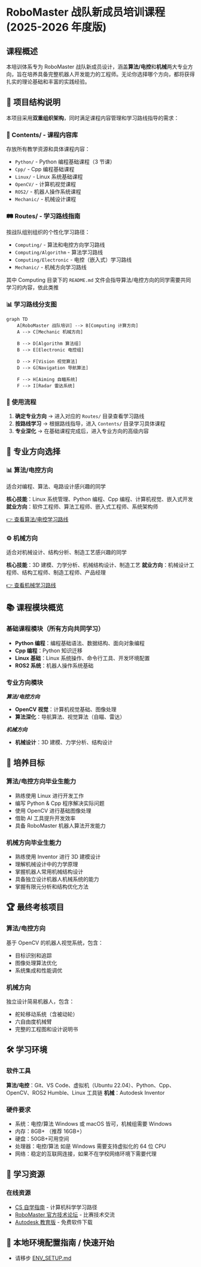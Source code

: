# RoboMaster 战队新成员培训课程 (2025-2026 年度版)

## 课程概述

本培训体系专为 RoboMaster 战队新成员设计，涵盖**算法/电控**和**机械**两大专业方向，旨在培养具备完整机器人开发能力的工程师。无论你选择哪个方向，都将获得扎实的理论基础和丰富的实践经验。

## 📖 项目结构说明

本项目采用**双重组织架构**，同时满足课程内容管理和学习路线指导的需求：

### 📁 Contents/ - 课程内容库

存放所有教学资源和具体课程内容：

- `Python/` - Python 编程基础课程（3 节课）
- `Cpp/` - Cpp 编程基础课程
- `Linux/` - Linux 系统基础课程
- `OpenCV/` - 计算机视觉课程
- `ROS2/` - 机器人操作系统课程
- `Mechanic/` - 机械设计课程

### 🛤️ Routes/ - 学习路线指南

按战队组别组织的个性化学习路径：

- `Computing/` - 算法和电控方向学习路线
- `Computing/Algorithm` - 算法学习路线
- `Computing/Electronic` - 电控（嵌入式）学习路线
- `Mechanic/` - 机械方向学习路线

其中 Computing 目录下的 `README.md` 文件会指导算法/电控方向的同学需要共同学习的内容，依此类推

### 📊 学习路线分支图

```mermaid
graph TD
    A[RoboMaster 战队培训] --> B[Computing 计算方向]
    A --> C[Mechanic 机械方向]

    B --> D[Algorithm 算法组]
    B --> E[Electronic 电控组]

    D --> F[Vision 视觉算法]
    D --> G[Navigation 导航算法]

    F --> H[Aiming 自瞄系统]
    F --> I[Radar 雷达系统]
```

### 🔄 使用流程

1. **确定专业方向** → 进入对应的 `Routes/` 目录查看学习路线
2. **按路线学习** → 根据路线指导，进入 `Contents/` 目录学习具体课程
3. **专业深化** → 在基础课程完成后，进入专业方向的高级内容

## 🚀 专业方向选择

### 📊 算法/电控方向

适合对编程、算法、电路设计感兴趣的同学

**核心技能**：Linux 系统管理、Python 编程、Cpp 编程、计算机视觉、嵌入式开发
**就业方向**：软件工程师、算法工程师、嵌入式工程师、系统架构师

[👉 查看算法/电控学习路线](./Routes/Computing/README.md)

### ⚙️ 机械方向

适合对机械设计、结构分析、制造工艺感兴趣的同学

**核心技能**：3D 建模、力学分析、机械结构设计、制造工艺
**就业方向**：机械设计工程师、结构工程师、制造工程师、产品经理

[👉 查看机械学习路线](./Routes/Mechanic/README.md)

## 📚 课程模块概览

### 基础课程模块（所有方向共同学习）

- **Python 编程**：编程基础语法、数据结构、面向对象编程
- **Cpp 编程**：Python 知识迁移
- **Linux 基础**：Linux 系统操作、命令行工具、开发环境配置
- **ROS2 系统**：机器人操作系统基础

### 专业方向模块

**_算法/电控方向_**

- **OpenCV 视觉**：计算机视觉基础、图像处理
- **算法深化**：导航算法、视觉算法（自瞄、雷达）

**_机械方向_**

- **机械设计**：3D 建模、力学分析、结构设计

## 🎯 培养目标

### 算法/电控方向毕业生能力

- 熟练使用 Linux 进行开发工作
- 编写 Python & Cpp 程序解决实际问题
- 使用 OpenCV 进行基础图像处理
- 借助 AI 工具提升开发效率
- 具备 RoboMaster 机器人算法开发能力

### 机械方向毕业生能力

- 熟练使用 Inventor 进行 3D 建模设计
- 理解机械设计中的力学原理
- 掌握机器人常用机械结构设计
- 具备独立设计机器人机械系统的能力
- 掌握有限元分析和结构优化方法

## 🏆 最终考核项目

### 算法/电控方向

基于 OpenCV 的机器人视觉系统，包含：

- 目标识别和追踪
- 图像处理算法优化
- 系统集成和性能调优

### 机械方向

独立设计简易机器人，包含：

- 舵轮移动系统（含被动轮）
- 六自由度机械臂
- 完整的工程图和设计说明书

## 🛠️ 学习环境

### 软件工具

**算法/电控**：Git、VS Code、虚拟机（Ubuntu 22.04）、Python、Cpp、OpenCV、ROS2 Humble、Linux 工具链
**机械**：Autodesk Inventor

### 硬件要求

- 系统：电控/算法 Windows 或 macOS 皆可，机械组需要 Windows
- 内存：8GB+ （推荐 16GB+）
- 硬盘：50GB+可用空间
- 处理器：电控/算法 如是 Windows 需要支持虚拟化的 64 位 CPU
- 网络：稳定的互联网连接，如果不在学校网络环境下需要代理

## 📖 学习资源

### 在线资源

- [CS 自学指南](https://csdiy.wiki/) - 计算机科学学习路径
- [RoboMaster 官方技术论坛](https://www.robomaster.com/) - 比赛技术交流
- [Autodesk 教育版](https://www.autodesk.com/education/) - 免费软件下载

## 🚀 本地环境配置指南 / 快速开始

- 请移步 [ENV_SETUP.md](./ENV_SETUP.md)
